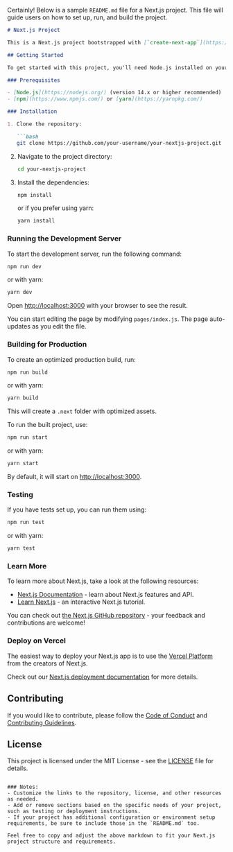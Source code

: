 Certainly! Below is a sample `README.md` file for a Next.js project. This file will guide users on how to set up, run, and build the project.

```markdown
# Next.js Project

This is a Next.js project bootstrapped with [`create-next-app`](https://github.com/vercel/next.js/tree/canary/packages/create-next-app).

## Getting Started

To get started with this project, you'll need Node.js installed on your machine.

### Prerequisites

- [Node.js](https://nodejs.org/) (version 14.x or higher recommended)
- [npm](https://www.npmjs.com/) or [yarn](https://yarnpkg.com/)

### Installation

1. Clone the repository:

   ```bash
   git clone https://github.com/your-username/your-nextjs-project.git
   ```

2. Navigate to the project directory:

   ```bash
   cd your-nextjs-project
   ```

3. Install the dependencies:

   ```bash
   npm install
   ```

   or if you prefer using yarn:

   ```bash
   yarn install
   ```

### Running the Development Server

To start the development server, run the following command:

```bash
npm run dev
```

or with yarn:

```bash
yarn dev
```

Open [http://localhost:3000](http://localhost:3000) with your browser to see the result.

You can start editing the page by modifying `pages/index.js`. The page auto-updates as you edit the file.

### Building for Production

To create an optimized production build, run:

```bash
npm run build
```

or with yarn:

```bash
yarn build
```

This will create a `.next` folder with optimized assets.

To run the built project, use:

```bash
npm run start
```

or with yarn:

```bash
yarn start
```

By default, it will start on [http://localhost:3000](http://localhost:3000).

### Testing

If you have tests set up, you can run them using:

```bash
npm run test
```

or with yarn:

```bash
yarn test
```

### Learn More

To learn more about Next.js, take a look at the following resources:

- [Next.js Documentation](https://nextjs.org/docs) - learn about Next.js features and API.
- [Learn Next.js](https://nextjs.org/learn) - an interactive Next.js tutorial.

You can check out [the Next.js GitHub repository](https://github.com/vercel/next.js/) - your feedback and contributions are welcome!

### Deploy on Vercel

The easiest way to deploy your Next.js app is to use the [Vercel Platform](https://vercel.com/) from the creators of Next.js.

Check out our [Next.js deployment documentation](https://nextjs.org/docs/deployment) for more details.

## Contributing

If you would like to contribute, please follow the [Code of Conduct](CODE_OF_CONDUCT.md) and [Contributing Guidelines](CONTRIBUTING.md).

## License

This project is licensed under the MIT License - see the [LICENSE](LICENSE.md) file for details.
```

### Notes:
- Customize the links to the repository, license, and other resources as needed.
- Add or remove sections based on the specific needs of your project, such as testing or deployment instructions.
- If your project has additional configuration or environment setup requirements, be sure to include those in the `README.md` too.

Feel free to copy and adjust the above markdown to fit your Next.js project structure and requirements.
